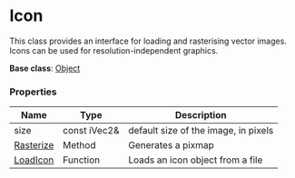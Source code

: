 # Icon #

This class provides an interface for loading and rasterising vector images. Icons can be used for resolution-independent graphics.

**Base class**: [Object](Object.md)

### Properties ###

| Name | Type | Description |
| ----- | ----- | ----- |
| size | const iVec2&  | default size of the image, in pixels |
| [Rasterize](Icon_Rasterize) | Method | Generates a pixmap |
| [LoadIcon](LoadIcon.md) | Function | Loads an icon object from a file |
